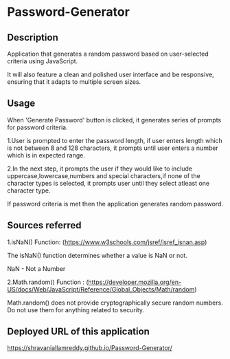 # Password-Generator

## Description

Application that generates a random password based on user-selected criteria using JavaScript.

It will also feature a clean and polished user interface and be responsive, ensuring that it adapts to multiple screen sizes.


## Usage

When 'Generate Password' button is clicked, it generates series of prompts for password criteria.

1.User is prompted to enter the password length, if user enters length which 
is not between 8 and 128 characters, it prompts until user enters a number which is in expected range.

2.In the next step, it prompts the user if they would like to include uppercase,lowercase,numbers and special characters,if none of the character types is selected, it prompts user until they select atleast one character type.

If password criteria is met then the application generates random password.

## Sources referred

1.isNaN() Function: (https://www.w3schools.com/jsref/jsref_isnan.asp)

The isNaN() function determines whether a value is NaN or not.

NaN - Not a Number

2.Math.random() Function : (https://developer.mozilla.org/en-US/docs/Web/JavaScript/Reference/Global_Objects/Math/random)

Math.random() does not provide cryptographically secure random numbers. 
Do not use them for anything related to security. 


## Deployed URL of this application

https://shravaniallamreddy.github.io/Password-Generator/
